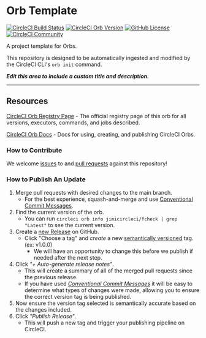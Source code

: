 # Orb Template


[![CircleCI Build Status](https://circleci.com/gh/jimi21/fcheck.svg?style=shield "CircleCI Build Status")](https://circleci.com/gh/jimi21/fcheck) [![CircleCI Orb Version](https://badges.circleci.com/orbs/jimicircleci/fcheck.svg)](https://circleci.com/developer/orbs/orb/jimicircleci/fcheck) [![GitHub License](https://img.shields.io/badge/license-MIT-lightgrey.svg)](https://raw.githubusercontent.com/jimi21/fcheck/master/LICENSE) [![CircleCI Community](https://img.shields.io/badge/community-CircleCI%20Discuss-343434.svg)](https://discuss.circleci.com/c/ecosystem/orbs)



A project template for Orbs.

This repository is designed to be automatically ingested and modified by the CircleCI CLI's `orb init` command.

_**Edit this area to include a custom title and description.**_

---

## Resources

[CircleCI Orb Registry Page](https://circleci.com/developer/orbs/orb/jimicircleci/fcheck) - The official registry page of this orb for all versions, executors, commands, and jobs described.

[CircleCI Orb Docs](https://circleci.com/docs/orb-intro/#section=configuration) - Docs for using, creating, and publishing CircleCI Orbs.

### How to Contribute

We welcome [issues](https://github.com/jimi21/fcheck/issues) to and [pull requests](https://github.com/jimi21/fcheck/pulls) against this repository!

### How to Publish An Update
1. Merge pull requests with desired changes to the main branch.
    - For the best experience, squash-and-merge and use [Conventional Commit Messages](https://conventionalcommits.org/).
2. Find the current version of the orb.
    - You can run `circleci orb info jimicircleci/fcheck | grep "Latest"` to see the current version.
3. Create a [new Release](https://github.com/jimi21/fcheck/releases/new) on GitHub.
    - Click "Choose a tag" and _create_ a new [semantically versioned](http://semver.org/) tag. (ex: v1.0.0)
      - We will have an opportunity to change this before we publish if needed after the next step.
4.  Click _"+ Auto-generate release notes"_.
    - This will create a summary of all of the merged pull requests since the previous release.
    - If you have used _[Conventional Commit Messages](https://conventionalcommits.org/)_ it will be easy to determine what types of changes were made, allowing you to ensure the correct version tag is being published.
5. Now ensure the version tag selected is semantically accurate based on the changes included.
6. Click _"Publish Release"_.
    - This will push a new tag and trigger your publishing pipeline on CircleCI.